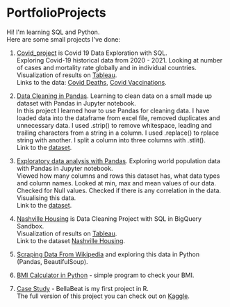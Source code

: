 # PortfolioProjects
Hi! I'm learning SQL and Python.  
Here are some small projects I've done:   

1. [Covid_project](https://github.com/Anna-Roman/PortfolioProjects/blob/main/Covid_project.sql)  is Covid 19 Data Exploration with SQL.    
Exploring Covid-19 historical data from 2020 - 2021. Looking at number of cases and mortality rate globally and in individual countries.  
   Visualization of results on [Tableau](https://public.tableau.com/views/Covid-19project_16998987305370/Dashboard1?:language=en-US&:sid=&:display_count=n&:origin=viz_share_link).    
   Links to the data: [Covid Deaths](https://github.com/AlexTheAnalyst/PortfolioProjects/blob/main/CovidDeaths.xlsx), [Covid Vaccinations](https://github.com/AlexTheAnalyst/PortfolioProjects/blob/main/CovidVaccinations.xlsx).  
     
3. [Data Cleaning in Pandas](https://github.com/Anna-Roman/PortfolioProjects/blob/main/Data_Cleaning_in_Pandas.ipynb). Learning to clean data on a small made up dataset with Pandas in Jupyter notebook.  
   In this project I learned how to use Pandas for cleaning data. I have loaded data into the dataframe from excel file, removed duplicates and unnecessary data. I used .strip() to remove whitespace, leading and trailing characters from a string in a column.  I used .replace() to rplace string with another. I split a column into three columns with .stlit().   
   Link to the [dataset](https://github.com/AlexTheAnalyst/PandasYouTubeSeries/blob/main/Customer%20Call%20List.xlsx).
        
4. [Exploratory data analysis with Pandas](https://github.com/Anna-Roman/PortfolioProjects/blob/main/Exploratory_Data_Analysis_in_Pandas.ipynb). Exploring world population data with Pandas in Jupyter notebook.    
Viewed how many columns  and rows this dataset has, what data types and column names. Looked at min, max and mean values of our data. Checked for Null values. Checked if there is any correlation in the data. Visualising this data.  
   Link to the [dataset](https://github.com/AlexTheAnalyst/PandasYouTubeSeries/blob/main/world_population.csv).
     
6. [Nashville Housing](https://github.com/Anna-Roman/PortfolioProjects/blob/main/Nashville%20Housing%20-%20Data%20Cleaning%20Project) is Data Cleaning Project with SQL in BigQuery Sandbox.  
    Visualization of results on [Tableau](https://public.tableau.com/views/nashville_housing/Dashboard1?:language=en-US&:sid=&:display_count=n&:origin=viz_share_link).  
   Link to the dataset [Nashville Housing](https://github.com/AlexTheAnalyst/PortfolioProjects/blob/main/Nashville%20Housing%20Data%20for%20Data%20Cleaning.xlsx).
     
7. [Scraping Data From Wikipedia](https://github.com/Anna-Roman/PortfolioProjects/blob/main/Scraping_from_Wiki_and_%20explore.ipynb) and exploring this data in Python (Pandas, BeautifulSoup).
     
8. [BMI Calculator in Python](https://github.com/Anna-Roman/PortfolioProjects/blob/main/bmi.py) - simple program to check your BMI.
     
9. [Case Study](https://github.com/Anna-Roman/PortfolioProjects/blob/main/case_study_in_r.R) - BellaBeat is my first project in R.  
    The full version of this project you can check out on [Kaggle](https://www.kaggle.com/code/annar0man/bellabeat-case-study).  
